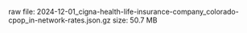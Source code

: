 raw file: 2024-12-01_cigna-health-life-insurance-company_colorado-cpop_in-network-rates.json.gz
size: 50.7 MB
